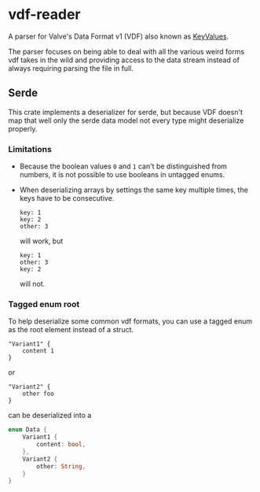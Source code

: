# vdf-reader

A parser for Valve's Data Format v1 (VDF) also known as [KeyValues](https://developer.valvesoftware.com/wiki/KeyValues).

The parser focuses on being able to deal with all the various weird forms vdf takes in the wild and providing access to the data stream instead of always requiring parsing the file in full.

## Serde

This crate implements a deserializer for serde, but because VDF doesn't map that well only the serde data model not every type might deserialize properly.

### Limitations

- Because the boolean values `0` and `1` can't be distinguished from numbers, it is not possible to use booleans in untagged enums.
- When deserializing arrays by settings the same key multiple times, the keys have to be consecutive.

  ```vdf
  key: 1
  key: 2
  other: 3
  ```

  will work, but

  ```vdf
  key: 1
  other: 3
  key: 2
  ```

  will not.

### Tagged enum root

To help deserialize some common vdf formats, you can use a tagged enum as the root element instead of a struct.

```vdf
"Variant1" {
    content 1
}
```

or

```vdf
"Variant2" {
    other foo
}
```

can be deserialized into a

```rust
enum Data {
    Variant1 {
        content: bool,
    },
    Variant2 {
        other: String,
    }
}
```
